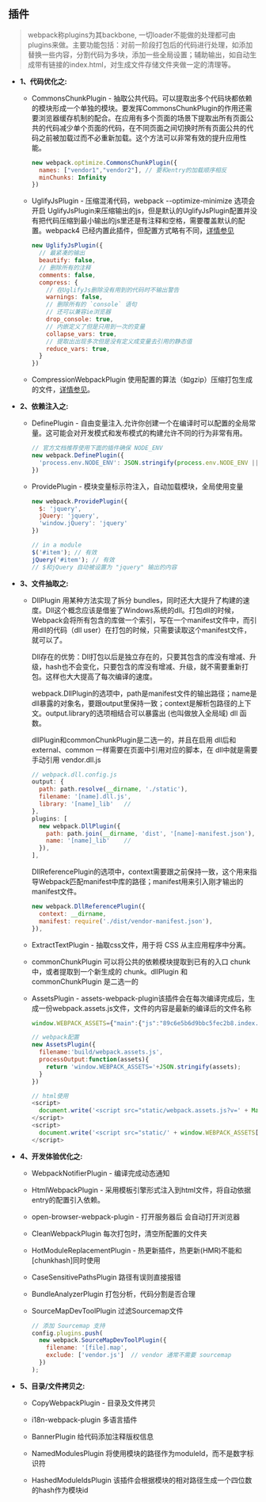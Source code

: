 ## 插件

> webpack称plugins为其backbone, 一切loader不能做的处理都可由plugins来做。主要功能包括：对前一阶段打包后的代码进行处理，如添加替换一些内容，分割代码为多块，添加一些全局设置；辅助输出，如自动生成带有链接的index.html，对生成文件存储文件夹做一定的清理等。

* **1、代码优化之:**

  - CommonsChunkPlugin - 抽取公共代码。可以提取出多个代码块都依赖的模块形成一个单独的模块。要发挥CommonsChunkPlugin的作用还需要浏览器缓存机制的配合。在应用有多个页面的场景下提取出所有页面公共的代码减少单个页面的代码，在不同页面之间切换时所有页面公共的代码之前被加载过而不必重新加载。这个方法可以非常有效的提升应用性能。

    ```js
    new webpack.optimize.CommonsChunkPlugin({
      names: ["vendor1","vendor2"], // 要和entry的加载顺序相反
      minChunks: Infinity
    })
    ```

  - UglifyJsPlugin - 压缩混淆代码，webpack --optimize-minimize 选项会开启 UglifyJsPlugin来压缩输出的js，但是默认的UglifyJsPlugin配置并没有把代码压缩到最小输出的js里还是有注释和空格，需要覆盖默认的配置。webpack4 已经内置此插件，但配置方式略有不同，[详情参见](./example/webpack4.config)

    ```js
    new UglifyJsPlugin({
      // 最紧凑的输出
      beautify: false,
      // 删除所有的注释
      comments: false,
      compress: {
        // 在UglifyJs删除没有用到的代码时不输出警告  
        warnings: false,
        // 删除所有的 `console` 语句
        // 还可以兼容ie浏览器
        drop_console: true,
        // 内嵌定义了但是只用到一次的变量
        collapse_vars: true,
        // 提取出出现多次但是没有定义成变量去引用的静态值
        reduce_vars: true,
      }
    })
    ```

  - CompressionWebpackPlugin 使用配置的算法（如gzip）压缩打包生成的文件，[详情参见](https://webpack.js.org/plugins/compression-webpack-plugin)。

* **2、依赖注入之:**

  - DefinePlugin - 自由变量注入.允许你创建一个在编译时可以配置的全局常量。这可能会对开发模式和发布模式的构建允许不同的行为非常有用。
    ```js
    // 官方文档推荐使用下面的插件确保 NODE_ENV
    new webpack.DefinePlugin({
      'process.env.NODE_ENV': JSON.stringify(process.env.NODE_ENV || 'production')
    })
    ```

  - ProvidePlugin - 模块变量标示符注入，自动加载模块，全局使用变量

    ```js
    new webpack.ProvidePlugin({
      $: 'jquery',
      jQuery: 'jquery',
      'window.jQuery': 'jquery'
    })

    // in a module
    $('#item'); // 有效
    jQuery('#item'); // 有效
    // $和jQuery 自动被设置为 "jquery" 输出的内容
    ```

* **3、文件抽取之:**

  - DllPlugin 用某种方法实现了拆分 bundles，同时还大大提升了构建的速度。Dll这个概念应该是借鉴了Windows系统的dll。打包dll的时候，Webpack会将所有包含的库做一个索引，写在一个manifest文件中，而引用dll的代码（dll user）在打包的时候，只需要读取这个manifest文件，就可以了。

    Dll存在的优势：Dll打包以后是独立存在的，只要其包含的库没有增减、升级，hash也不会变化，只要包含的库没有增减、升级，就不需要重新打包。这样也大大提高了每次编译的速度。

    webpack.DllPlugin的选项中，path是manifest文件的输出路径；name是dll暴露的对象名，要跟output里保持一致；context是解析包路径的上下文。output.library的选项相结合可以暴露出 (也叫做放入全局域) dll 函数。

    dllPlugin和commonChunkPlugin是二选一的，并且在启用 dll后和 external、common 一样需要在页面中引用对应的脚本，在 dll中就是需要手动引用 vendor.dll.js

    ```js
    // webpack.dll.config.js
    output: {
      path: path.resolve(__dirname, './static'),
      filename: '[name].dll.js',
      library: '[name]_lib'   //
    },
    plugins: [
      new webpack.DllPlugin({
        path: path.join(__dirname, 'dist', '[name]-manifest.json'),
        name: '[name]_lib'    //
      }),
    ],
    ```

    DllReferencePlugin的选项中，context需要跟之前保持一致，这个用来指导Webpack匹配manifest中库的路径；manifest用来引入刚才输出的manifest文件。

    ```js
    new webpack.DllReferencePlugin({
      context: __dirname,
      manifest: require('./dist/vendor-manifest.json'),
    }),
    ```

  - ExtractTextPlugin - 抽取css文件，用于将 CSS 从主应用程序中分离。

  - commonChunkPlugin  可以将公共的依赖模块提取到已有的入口 chunk 中，或者提取到一个新生成的 chunk。dllPlugin 和 commonChunkPlugin 是二选一的

  - AssetsPlugin - assets-webpack-plugin该插件会在每次编译完成后，生成一份webpack.assets.js文件，文件的内容是最新的编译后的文件名称

    ```js
    window.WEBPACK_ASSETS={"main":{"js":"89c6e5b6d9bbc5fec2b8.index.js"}}

    // webpack配置
    new AssetsPlugin({
      filename:'build/webpack.assets.js',
      processOutput:function(assets){
        return 'window.WEBPACK_ASSETS='+JSON.stringify(assets);
      }
    })

    // html使用
    <script>
      document.write('<script src="static/webpack.assets.js?v=' + Math.random() + '"><\/script>');
    </script>
    <script>
      document.write('<script src="static/' + window.WEBPACK_ASSETS['vendors'].js + '"><\/script>');
    </script>
    ```

* **4、开发体验优化之:**

  - WebpackNotifierPlugin - 编译完成动态通知

  - HtmlWebpackPlugin - 采用模板引擎形式注入到html文件，将自动依据entry的配置引入依赖。

  - open-browser-webpack-plugin - 打开服务器后 会自动打开浏览器

  - CleanWebpackPlugin  每次打包时，清空所配置的文件夹

  - HotModuleReplacementPlugin - 热更新插件，热更新(HMR)不能和[chunkhash]同时使用

  - CaseSensitivePathsPlugin 路径有误则直接报错

  - BundleAnalyzerPlugin 打包分析，代码分割是否合理

  - SourceMapDevToolPlugin 过滤Sourcemap文件

    ```js
    // 添加 Sourcemap 支持
    config.plugins.push(
      new webpack.SourceMapDevToolPlugin({
        filename: '[file].map',
        exclude: ['vendor.js']  // vendor 通常不需要 sourcemap
      })
    );
    ```

* **5、目录/文件拷贝之:**

  - CopyWebpackPlugin - 目录及文件拷贝

  - i18n-webpack-plugin 多语言插件

  - BannerPlugin 给代码添加注释版权信息

  - NamedModulesPlugin 将使用模块的路径作为moduleId，而不是数字标识符

  - HashedModuleIdsPlugin 该插件会根据模块的相对路径生成一个四位数的hash作为模块id